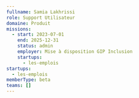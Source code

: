 ```yaml
---
fullname: Samia Lakhrissi
role: Support Utilisateur
domaine: Produit
missions:
  - start: 2023-07-01
    end: 2025-12-31
    status: admin
    employer: Mise à disposition GIP Inclusion
    startups:
      - les-emplois
startups:
  - les-emplois
memberType: beta
teams: []
---
```

